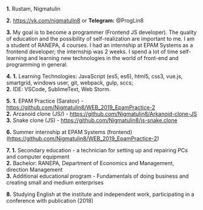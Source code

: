 **1.** Rustam, Nigmatulin   
     
**2.** https://vk.com/nigmatulin8 or **Telegram:** @ProgLin8   
    
**3.** My goal is to become a programmer (Frontend JS developer). The quality of education and the possibility of self-realization are important to me. I am a student of RANEPA, 4 courses. I had an internship at EPAM Systems as a frontend developer; the internship was 2 weeks. I spend a lot of time self-learning and learning new technologies in the world of front-end and programming in general.   
   
**4.** 
      **1.** Learning Technologies: JavaScript (es5, es6), html5, css3, vue.js, smartgrid, windows user, git, webpack, gulp, sccs;    
      **2.** IDE: VSCode, SublimeText, Web Storm.    
   
**5.** 
      **1.** EPAM Practice (Saratov) - https://github.com/Nigmatulin8/WEB_2019_EpamPractice-2   
      **2.** Arcanoid clone (JS/) - https://github.com/Nigmatulin8/Arkanoid-clone-JS   
      **3.** Snake clone (JS) - https://github.com/Nigmatulin8/js-snake.clone   
   
**6.** Summer internship at EPAM Systems (frontend) (https://github.com/Nigmatulin8/WEB_2019_EpamPractice-2) 
   
**7.** 
      **1.** Secondary education - a technician for setting up and repairing PCs and computer equipment   
      **2.** Bachelor: RANEPA, Department of Economics and Management, direction Management   
      **3.** Additional educational program - Fundamentals of doing business and creating small and medium enterprises  
          
**8.** Studying English at the institute and independent work, participating in a conference with publication (2018)    
